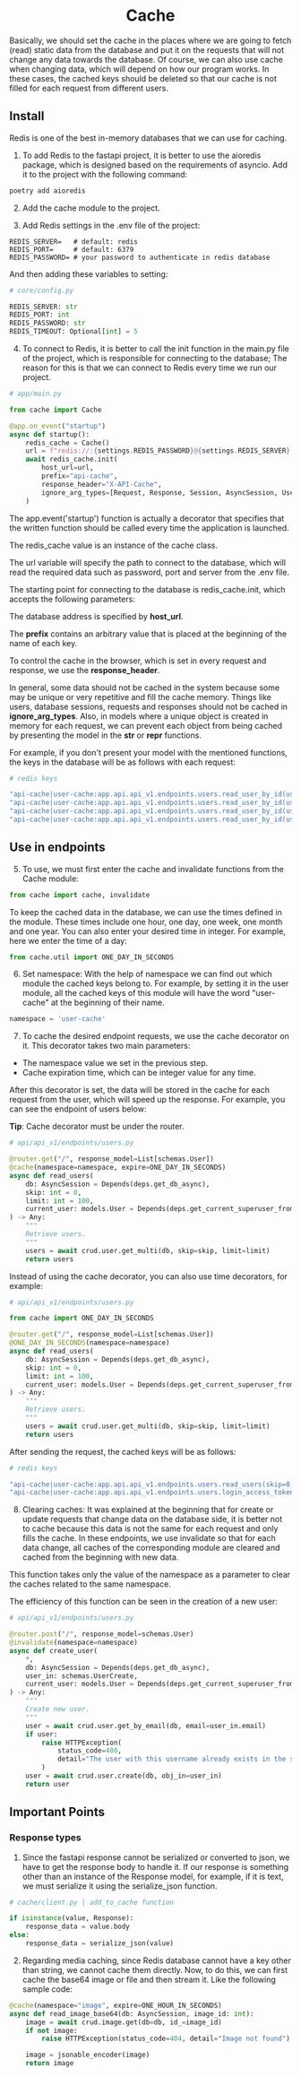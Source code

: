 <h1 style="text-align: center;">Cache</h1>

Basically, we should set the cache in the places where we are going to fetch (read) static data from the database and put it on the requests that will not change any data towards the database.
Of course, we can also use cache when changing data, which will depend on how our program works.
In these cases, the cached keys should be deleted so that our cache is not filled for each request from different users.

## Install
Redis is one of the best in-memory databases that we can use for caching.

1. To add Redis to the fastapi project, it is better to use the aioredis package, which is designed based on the requirements of asyncio.
Add it to the project with the following command:

```bash
poetry add aioredis
```

2. Add the cache module to the project.

3. Add Redis settings in the .env file of the project:

```
REDIS_SERVER=   # default: redis
REDIS_PORT=     # default: 6379
REDIS_PASSWORD= # your password to authenticate in redis database
```

And then adding these variables to setting:

```python
# core/config.py

REDIS_SERVER: str
REDIS_PORT: int
REDIS_PASSWORD: str
REDIS_TIMEOUT: Optional[int] = 5
```

4. To connect to Redis, it is better to call the init function in the main.py file of the project, which is responsible for connecting to the database; The reason for this is that we can connect to Redis every time we run our project.

```python
# app/main.py

from cache import Cache

@app.on_event("startup")
async def startup():
    redis_cache = Cache()
    url = f"redis://:{settings.REDIS_PASSWORD}@{settings.REDIS_SERVER}:{settings.REDIS_PORT}"
    await redis_cache.init(
        host_url=url,
        prefix="api-cache",
        response_header="X-API-Cache",
        ignore_arg_types=[Request, Response, Session, AsyncSession, User],
    )
```

The app.event('startup') function is actually a decorator that specifies that the written function should be called every time the application is launched.

The redis_cache value is an instance of the cache class.

The url variable will specify the path to connect to the database, which will read the required data such as password, port and server from the .env file.

The starting point for connecting to the database is redis_cache.init, which accepts the following parameters:

The database address is specified by __host_url__.

The __prefix__ contains an arbitrary value that is placed at the beginning of the name of each key.

To control the cache in the browser, which is set in every request and response, we use the __response_header__.

In general, some data should not be cached in the system because some may be unique or very repetitive and fill the cache memory.
Things like users, database sessions, requests and responses should not be cached in __ignore_arg_types__. Also, in models where a unique object is created in memory for each request, we can prevent each object from being cached by presenting the model in the __str__ or __repr__ functions.

For example, if you don't present your model with the mentioned functions, the keys in the database will be as follows with each request:

```bash
# redis keys

"api-cache|user-cache:app.api.api_v1.endpoints.users.read_user_by_id(user_id=1,current_user=<app.models.user.User object at 0x7f97b82eada0>)"
"api-cache|user-cache:app.api.api_v1.endpoints.users.read_user_by_id(user_id=1,current_user=<app.models.user.User object at 0x7g69b82scdk9>)"
"api-cache|user-cache:app.api.api_v1.endpoints.users.read_user_by_id(user_id=1,current_user=<app.models.user.User object at 0x6b37t15wllr3>)"
"api-cache|user-cache:app.api.api_v1.endpoints.users.read_user_by_id(user_id=1,current_user=<app.models.user.User object at 0x1b64c98trnh2>)"
```


## Use in endpoints
5. To use, we must first enter the cache and invalidate functions from the Cache module:

```python
from cache import cache, invalidate
```

To keep the cached data in the database, we can use the times defined in the module.
These times include one hour, one day, one week, one month and one year. You can also enter your desired time in integer.
For example, here we enter the time of a day:

```python
from cache.util import ONE_DAY_IN_SECONDS
```

6. Set namespace:
With the help of namespace we can find out which module the cached keys belong to. For example, by setting it in the user module, all the cached keys of this module will have the word "user-cache" at the beginning of their name.

```python
namespace = 'user-cache'
```

7. To cache the desired endpoint requests, we use the cache decorator on it.
This decorator takes two main parameters:
* The namespace value we set in the previous step.
* Cache expiration time, which can be integer value for any time.

After this decorator is set, the data will be stored in the cache for each request from the user, which will speed up the response.
For example, you can see the endpoint of users below:

__Tip__: Cache decorator must be under the router.

```python
# api/api_v1/endpoints/users.py

@router.get("/", response_model=List[schemas.User])
@cache(namespace=namespace, expire=ONE_DAY_IN_SECONDS)
async def read_users(
    db: AsyncSession = Depends(deps.get_db_async),
    skip: int = 0,
    limit: int = 100,
    current_user: models.User = Depends(deps.get_current_superuser_from_cookie_or_basic),
) -> Any:
    """
    Retrieve users.
    """
    users = await crud.user.get_multi(db, skip=skip, limit=limit)
    return users
```

Instead of using the cache decorator, you can also use time decorators, for example:

```python
# api/api_v1/endpoints/users.py

from cache import ONE_DAY_IN_SECONDS

@router.get("/", response_model=List[schemas.User])
@ONE_DAY_IN_SECONDS(namespace=namespace)
async def read_users(
    db: AsyncSession = Depends(deps.get_db_async),
    skip: int = 0,
    limit: int = 100,
    current_user: models.User = Depends(deps.get_current_superuser_from_cookie_or_basic),
) -> Any:
    """
    Retrieve users.
    """
    users = await crud.user.get_multi(db, skip=skip, limit=limit)
    return users
```

After sending the request, the cached keys will be as follows:

```bash
# redis keys

"api-cache|user-cache:app.api.api_v1.endpoints.users.read_users(skip=0,limit=100)"
"api-cache|user-cache:app.api.api_v1.endpoints.users.login_access_token(form_data=<fastapi.security.oauth2.OAuth2PasswordRequestForm object at 0x7f940f6693c0>)"
```

8. Clearing caches: It was explained at the beginning that for create or update requests that change data on the database side, it is better not to cache because this data is not the same for each request and only fills the cache.
In these endpoints, we use invalidate so that for each data change, all caches of the corresponding module are cleared and cached from the beginning with new data.

This function takes only the value of the namespace as a parameter to clear the caches related to the same namespace.

The efficiency of this function can be seen in the creation of a new user:

```python
# api/api_v1/endpoints/users.py

@router.post("/", response_model=schemas.User)
@invalidate(namespace=namespace)
async def create_user(
    *,
    db: AsyncSession = Depends(deps.get_db_async),
    user_in: schemas.UserCreate,
    current_user: models.User = Depends(deps.get_current_superuser_from_cookie_or_basic),
) -> Any:
    """
    Create new user.
    """
    user = await crud.user.get_by_email(db, email=user_in.email)
    if user:
        raise HTTPException(
            status_code=400,
            detail="The user with this username already exists in the system.",
        )
    user = await crud.user.create(db, obj_in=user_in)
    return user
```

## Important Points

### Response types
1. Since the fastapi response cannot be serialized or converted to json, we have to get the response body to handle it. If our response is something other than an instance of the Response model, for example, if it is text, we must serialize it using the serialize_json function.

```python
# cache/client.py | add_to_cache function

if isinstance(value, Response):
    response_data = value.body
else:
    response_data = serialize_json(value)
```

2. Regarding media caching, since Redis database cannot have a key other than string, we cannot cache them directly. Now, to do this, we can first cache the base64 image or file and then stream it. Like the following sample code:

```python
@cache(namespace="image", expire=ONE_HOUR_IN_SECONDS)
async def read_image_base64(db: AsyncSession, image_id: int):
    image = await crud.image.get(db=db, id_=image_id)
    if not image:
        raise HTTPException(status_code=404, detail="Image not found")

    image = jsonable_encoder(image)
    return image
```
